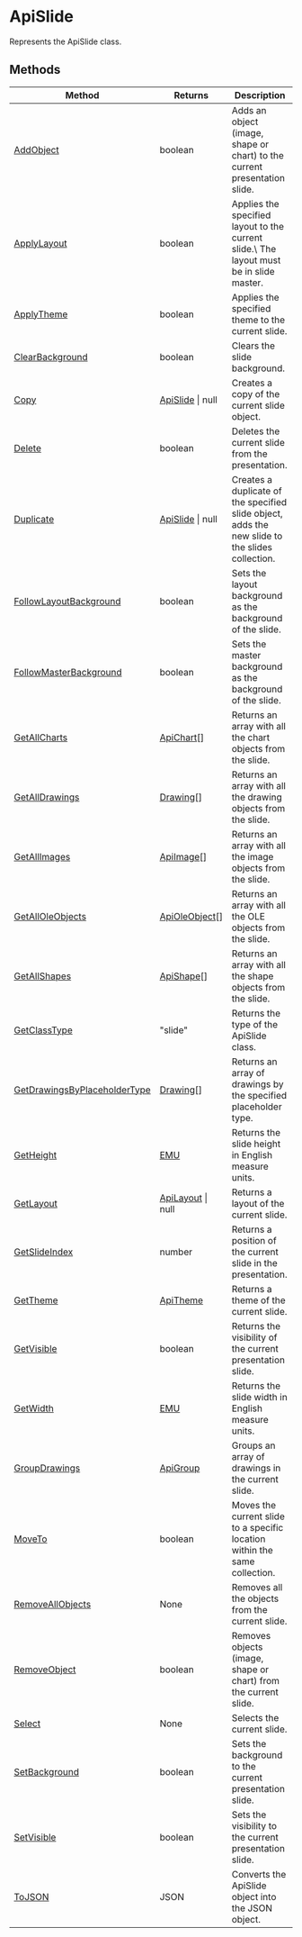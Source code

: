 # ApiSlide

Represents the ApiSlide class.


## Methods

| Method | Returns | Description |
| ------ | ------- | ----------- |
| [AddObject](./Methods/AddObject.md) | boolean | Adds an object (image, shape or chart) to the current presentation slide. |
| [ApplyLayout](./Methods/ApplyLayout.md) | boolean | Applies the specified layout to the current slide.\ The layout must be in slide master. |
| [ApplyTheme](./Methods/ApplyTheme.md) | boolean | Applies the specified theme to the current slide. |
| [ClearBackground](./Methods/ClearBackground.md) | boolean | Clears the slide background. |
| [Copy](./Methods/Copy.md) | [ApiSlide](../ApiSlide/ApiSlide.md) \| null | Creates a copy of the current slide object. |
| [Delete](./Methods/Delete.md) | boolean | Deletes the current slide from the presentation. |
| [Duplicate](./Methods/Duplicate.md) | [ApiSlide](../ApiSlide/ApiSlide.md) \| null | Creates a duplicate of the specified slide object, adds the new slide to the slides collection. |
| [FollowLayoutBackground](./Methods/FollowLayoutBackground.md) | boolean | Sets the layout background as the background of the slide. |
| [FollowMasterBackground](./Methods/FollowMasterBackground.md) | boolean | Sets the master background as the background of the slide. |
| [GetAllCharts](./Methods/GetAllCharts.md) | [ApiChart](../ApiChart/ApiChart.md)[] | Returns an array with all the chart objects from the slide. |
| [GetAllDrawings](./Methods/GetAllDrawings.md) | [Drawing](../Enumeration/Drawing.md)[] | Returns an array with all the drawing objects from the slide. |
| [GetAllImages](./Methods/GetAllImages.md) | [ApiImage](../ApiImage/ApiImage.md)[] | Returns an array with all the image objects from the slide. |
| [GetAllOleObjects](./Methods/GetAllOleObjects.md) | [ApiOleObject](../ApiOleObject/ApiOleObject.md)[] | Returns an array with all the OLE objects from the slide. |
| [GetAllShapes](./Methods/GetAllShapes.md) | [ApiShape](../ApiShape/ApiShape.md)[] | Returns an array with all the shape objects from the slide. |
| [GetClassType](./Methods/GetClassType.md) | "slide" | Returns the type of the ApiSlide class. |
| [GetDrawingsByPlaceholderType](./Methods/GetDrawingsByPlaceholderType.md) | [Drawing](../Enumeration/Drawing.md)[] | Returns an array of drawings by the specified placeholder type. |
| [GetHeight](./Methods/GetHeight.md) | [EMU](../Enumeration/EMU.md) | Returns the slide height in English measure units. |
| [GetLayout](./Methods/GetLayout.md) | [ApiLayout](../ApiLayout/ApiLayout.md) \| null | Returns a layout of the current slide. |
| [GetSlideIndex](./Methods/GetSlideIndex.md) | number | Returns a position of the current slide in the presentation. |
| [GetTheme](./Methods/GetTheme.md) | [ApiTheme](../ApiTheme/ApiTheme.md) | Returns a theme of the current slide. |
| [GetVisible](./Methods/GetVisible.md) | boolean | Returns the visibility of the current presentation slide. |
| [GetWidth](./Methods/GetWidth.md) | [EMU](../Enumeration/EMU.md) | Returns the slide width in English measure units. |
| [GroupDrawings](./Methods/GroupDrawings.md) | [ApiGroup](../ApiGroup/ApiGroup.md) | Groups an array of drawings in the current slide. |
| [MoveTo](./Methods/MoveTo.md) | boolean | Moves the current slide to a specific location within the same collection. |
| [RemoveAllObjects](./Methods/RemoveAllObjects.md) | None | Removes all the objects from the current slide. |
| [RemoveObject](./Methods/RemoveObject.md) | boolean | Removes objects (image, shape or chart) from the current slide. |
| [Select](./Methods/Select.md) | None | Selects the current slide. |
| [SetBackground](./Methods/SetBackground.md) | boolean | Sets the background to the current presentation slide. |
| [SetVisible](./Methods/SetVisible.md) | boolean | Sets the visibility to the current presentation slide. |
| [ToJSON](./Methods/ToJSON.md) | JSON | Converts the ApiSlide object into the JSON object. |
